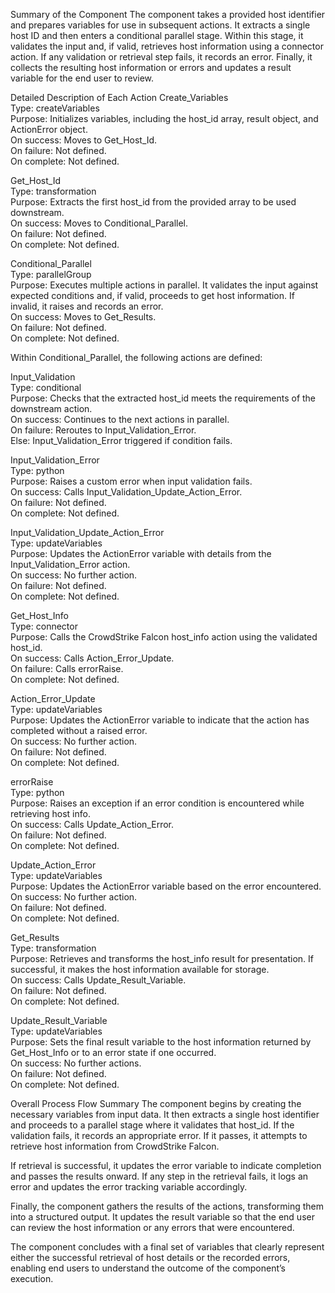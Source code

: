 Summary of the Component
The component takes a provided host identifier and prepares variables for use in subsequent actions. It extracts a single host ID and then enters a conditional parallel stage. Within this stage, it validates the input and, if valid, retrieves host information using a connector action. If any validation or retrieval step fails, it records an error. Finally, it collects the resulting host information or errors and updates a result variable for the end user to review.

Detailed Description of Each Action
Create_Variables  
Type: createVariables  
Purpose: Initializes variables, including the host_id array, result object, and ActionError object.  
On success: Moves to Get_Host_Id.  
On failure: Not defined.  
On complete: Not defined.

Get_Host_Id  
Type: transformation  
Purpose: Extracts the first host_id from the provided array to be used downstream.  
On success: Moves to Conditional_Parallel.  
On failure: Not defined.  
On complete: Not defined.

Conditional_Parallel  
Type: parallelGroup  
Purpose: Executes multiple actions in parallel. It validates the input against expected conditions and, if valid, proceeds to get host information. If invalid, it raises and records an error.  
On success: Moves to Get_Results.  
On failure: Not defined.  
On complete: Not defined.

Within Conditional_Parallel, the following actions are defined:

Input_Validation  
Type: conditional  
Purpose: Checks that the extracted host_id meets the requirements of the downstream action.  
On success: Continues to the next actions in parallel.  
On failure: Reroutes to Input_Validation_Error.  
Else: Input_Validation_Error triggered if condition fails.

Input_Validation_Error  
Type: python  
Purpose: Raises a custom error when input validation fails.  
On success: Calls Input_Validation_Update_Action_Error.  
On failure: Not defined.  
On complete: Not defined.

Input_Validation_Update_Action_Error  
Type: updateVariables  
Purpose: Updates the ActionError variable with details from the Input_Validation_Error action.  
On success: No further action.  
On failure: Not defined.  
On complete: Not defined.

Get_Host_Info  
Type: connector  
Purpose: Calls the CrowdStrike Falcon host_info action using the validated host_id.  
On success: Calls Action_Error_Update.  
On failure: Calls errorRaise.  
On complete: Not defined.

Action_Error_Update  
Type: updateVariables  
Purpose: Updates the ActionError variable to indicate that the action has completed without a raised error.  
On success: No further action.  
On failure: Not defined.  
On complete: Not defined.

errorRaise  
Type: python  
Purpose: Raises an exception if an error condition is encountered while retrieving host info.  
On success: Calls Update_Action_Error.  
On failure: Not defined.  
On complete: Not defined.

Update_Action_Error  
Type: updateVariables  
Purpose: Updates the ActionError variable based on the error encountered.  
On success: No further action.  
On failure: Not defined.  
On complete: Not defined.

Get_Results  
Type: transformation  
Purpose: Retrieves and transforms the host_info result for presentation. If successful, it makes the host information available for storage.  
On success: Calls Update_Result_Variable.  
On failure: Not defined.  
On complete: Not defined.

Update_Result_Variable  
Type: updateVariables  
Purpose: Sets the final result variable to the host information returned by Get_Host_Info or to an error state if one occurred.  
On success: No further actions.  
On failure: Not defined.  
On complete: Not defined.

Overall Process Flow Summary
The component begins by creating the necessary variables from input data. It then extracts a single host identifier and proceeds to a parallel stage where it validates that host_id. If the validation fails, it records an appropriate error. If it passes, it attempts to retrieve host information from CrowdStrike Falcon.

If retrieval is successful, it updates the error variable to indicate completion and passes the results onward. If any step in the retrieval fails, it logs an error and updates the error tracking variable accordingly.

Finally, the component gathers the results of the actions, transforming them into a structured output. It updates the result variable so that the end user can review the host information or any errors that were encountered.

The component concludes with a final set of variables that clearly represent either the successful retrieval of host details or the recorded errors, enabling end users to understand the outcome of the component’s execution.